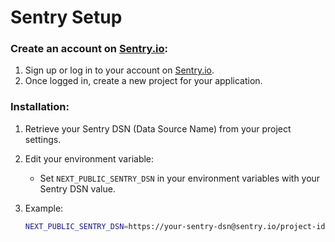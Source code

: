 # Sentry Setup

### Create an account on [Sentry.io](https://sentry.io):

1. Sign up or log in to your account on [Sentry.io](https://sentry.io).
2. Once logged in, create a new project for your application.

### Installation:

1. Retrieve your Sentry DSN (Data Source Name) from your project settings.
2. Edit your environment variable:

    - Set `NEXT_PUBLIC_SENTRY_DSN` in your environment variables with your Sentry DSN value.

3. Example:

   ```bash
   NEXT_PUBLIC_SENTRY_DSN=https://your-sentry-dsn@sentry.io/project-id
